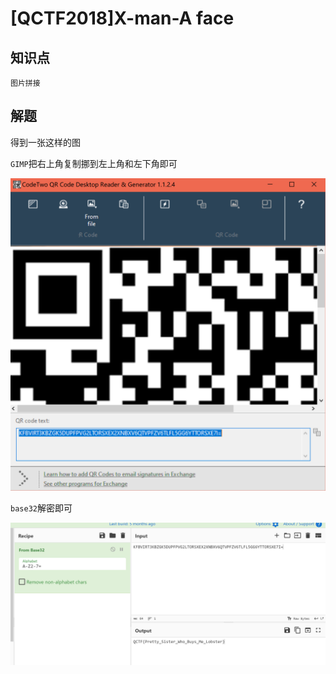 # [QCTF2018]X-man-A face

## 知识点

`图片拼接`

## 解题



得到一张这样的图

`GIMP`把右上角复制挪到左上角和左下角即可

![image-20231130223759679](./img/81-2.png)

`base32`解密即可

![image-20231130223833666](./img/81-3.png)